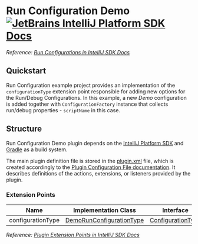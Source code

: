 # Run Configuration Demo [![JetBrains IntelliJ Platform SDK Docs](https://jb.gg/badges/docs.svg)][docs]
*Reference: [Run Configurations in IntelliJ SDK Docs][docs:run_configurations]*

## Quickstart

Run Configuration example project provides an implementation of the `configurationType` extension point responsible
for adding new options for the Run/Debug Configurations. In this example, a new *Demo* configuration is added together
with `ConfigurationFactory` instance that collects run/debug properties - `scriptName` in this case.

## Structure

Run Configuration Demo
plugin depends on the [IntelliJ Platform SDK][docs] and [Gradle][docs:gradle] as a build system.

The main plugin definition file is stored in the [plugin.xml][file:plugin.xml] file, which is created accordingly
to the [Plugin Configuration File documentation][docs:plugin.xml]. It describes definitions of the actions, extensions,
or listeners provided by the plugin.

### Extension Points

| Name              | Implementation Class                                      | Interface                                  |
| ----------------- | --------------------------------------------------------- | ------------------------------------------ |
| configurationType | [DemoRunConfigurationType][file:DemoRunConfigurationType] | [ConfigurationType][sdk:ConfigurationType] |

*Reference: [Plugin Extension Points in IntelliJ SDK Docs][docs:ep]*


[docs]: http://www.jetbrains.org/intellij/sdk/docs
[docs:actions]: https://www.jetbrains.org/intellij/sdk/docs/basics/action_system.html
[docs:run_configurations]: https://jetbrains.org/intellij/sdk/docs/basics/run_configurations.html
[docs:ep]: https://www.jetbrains.org/intellij/sdk/docs/basics/plugin_structure/plugin_extension_points.html
[docs:gradle]: https://www.jetbrains.org/intellij/sdk/docs/tutorials/build_system.html
[docs:plugin.xml]: https://www.jetbrains.org/intellij/sdk/docs/basics/plugin_structure/plugin_configuration_file.html
[docs:listeners]: https://jetbrains.org/intellij/sdk/docs/basics/plugin_structure/plugin_listeners.html

[file:plugin.xml]: ./src/main/resources/META-INF/plugin.xml
[file:DemoRunConfigurationType]: ./src/main/java/org/jetbrains/sdk/runConfiguration/DemoRunConfigurationType.java

[sdk:ConfigurationType]: https://github.com/JetBrains/intellij-community/blob/master/platform/lang-api/src/com/intellij/execution/configurations/ConfigurationType.java

